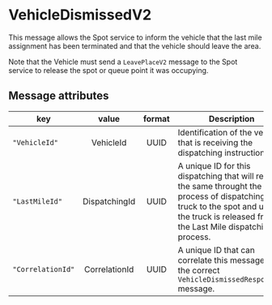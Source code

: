 # VehicleDismissedV2
This message allows the Spot service to inform the vehicle that the last mile assignment has been terminated and that the vehicle should leave the area.

Note that the Vehicle must send a `LeavePlaceV2` message to the Spot service to release the spot or queue point it was occupying.

## Message attributes
|key |value |format | Description|
|---|:---:|:---:|---|
|``"VehicleId"``| VehicleId| UUID| Identification of the vehicle that is receiving the dispatching instructions.|
|``"LastMileId"``| DispatchingId| UUID| A unique ID for this dispatching that will remain the same throught the process of dispatching the truck to the spot and until the truck is released from the Last Mile dispatching process.|
|`"CorrelationId"` | CorrelationId | UUID | A unique ID that can correlate this message with the correct `VehicleDismissedResponseV1` message. |
